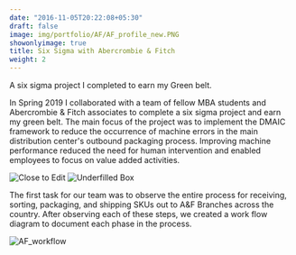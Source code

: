 ```yaml
---
date: "2016-11-05T20:22:08+05:30"
draft: false
image: img/portfolio/AF/AF_profile_new.PNG
showonlyimage: true
title: Six Sigma with Abercrombie & Fitch 
weight: 2
---
```


A six sigma project I completed to earn my Green belt. 

<!--more-->

In Spring 2019 I collaborated with a team of fellow MBA students and Abercrombie & Fitch associates to complete a six sigma project and earn my green belt. The main focus of the project was to implement the DMAIC framework to reduce the occurrence of machine errors in the main distribution center's outbound packaging process. Improving machine performance reduced the need for human intervention and enabled employees to focus on value added activities.

![Close to Edit][1]
![Underfilled Box][2]

The first task for our team was to observe the entire process for receiving, sorting, packaging, and shipping SKUs out to A&F Branches across the country. After observing each of these steps, we created a work flow diagram to document each phase in the process. 

![AF_workflow][3]

[1]: /img/portfolio/AF_CTE.jpg
[2]: /img/portfolio/AF_underfill.jpg
[3]: /img/portfolio/AF_WorkFlow.PNG
